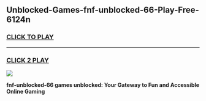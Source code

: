 
## Unblocked-Games-fnf-unblocked-66-Play-Free-6124n
<h3>
<a href="https://premium76.site?title=fnf-unblocked-66&ref=09A">CLICK TO PLAY</a></h3>
<hr>

<h3>
<a href="https://premium76.site?title=fnf-unblocked-66&ref=09A">CLICK 2 PLAY</a>
  
</h3>

<a href="https://premium76.site?title=fnf-unblocked-66&ref=09A"><img src="https://clearcache.store/games.png"></a>


**fnf-unblocked-66 games unblocked: Your Gateway to Fun and Accessible Online Gaming**
